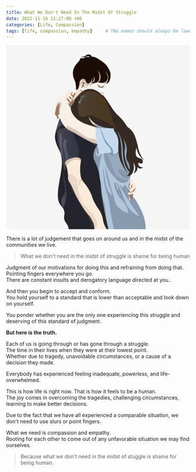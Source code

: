 ```yaml
---
title: What We Don't Need In The Midst Of Struggle 
date: 2022-11-16 11:27:00 +00
categories: [Life, Compassion]
tags: [life, compassion, empathy]     # TAG names should always be lowercase
---
```


![midst of struggle](/assets/img/in-the-midst-of-struggle.jpg)

There is a lot of judgement that goes on around us and in the midst of the communities we live.

> What we don't need in the midst of struggle is shame for being human

Judgment of our motivations for doing this and refraining from doing that.  
Pointing fingers everywhere you go.  
There are constant insults and derogatory language directed at you.. 

And then you begin to accept and conform.  
You hold yourself to a standard that is lower than acceptable and look down on yourself. 

You ponder whether you are the only one experiencing this struggle and deserving of this standard of judgment.

**But here is the truth.**

Each of us is going through or has gone through a struggle.  
The time in their lives when they were at their lowest point.  
Whether due to tragedy, unavoidable circumstances, or a cause of a decision they made.

Everybody has experienced feeling inadequate, powerless, and life-overwhelmed.

This is how life is right now.
That is how it feels to be a human.  
The joy comes in overcoming the tragedies, challenging circumstances, learning to make better decisions.

Due to the fact that we have all experienced a comparable situation, we don't need to use slurs or point fingers.

What we need is compassion and empathy.  
Rooting for each other to come out of any unfavorable situation we may find ourselves.

> Because what we don't need in the midst of stuggle is shame for being human.